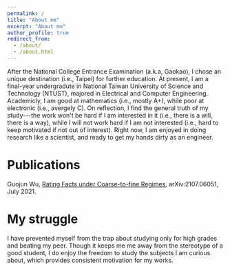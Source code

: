 ```yaml
---
permalink: /
title: "About me"
excerpt: "About me"
author_profile: true
redirect_from: 
  - /about/
  - /about.html
---
```


After the National College Entrance Examination (a.k.a, Gaokao), I chose an unique destination (i.e., Taipei) for further education. At present, I am a final-year undergradute in National Taiwan University of Science and Technology (NTUST), majored in Electrical and Computer Engineering. Academicly, I am good at mathematics (i.e., mostly A+), while poor at electronic (i.e., avergely C). On reflection, I find the general truth of my study---the work won't be hard if I am interested in it (i.e., there is a will, there is a way), while I will not work hard if I am not interested (i.e., hard to keep motivated if not out of interest). Right now, I am enjoyed in doing research like a scientist, and ready to get my hands dirty as an engineer.

Publications
======
Guojun Wu, [Rating Facts under Coarse-to-fine Regimes](https://arxiv.org/abs/2107.06051), arXiv:2107.06051, July 2021.

My struggle
======
I have prevented myself from the trap about studying only for high grades and beating my peer. Though it keeps me me away from the stereotype of a good student, I do enjoy the freedom to study the subjects I am curious about, which provides consistent motivation for my works.
